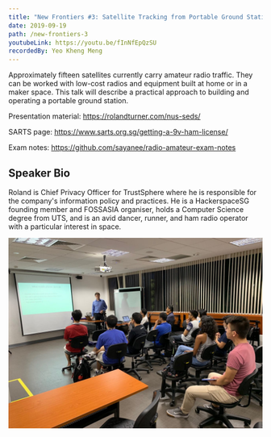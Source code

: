 ```yaml
---
title: "New Frontiers #3: Satellite Tracking from Portable Ground Stations"
date: 2019-09-19
path: /new-frontiers-3
youtubeLink: https://youtu.be/fInNfEpQzSU
recordedBy: Yeo Kheng Meng
---
```


Approximately fifteen satellites currently carry amateur radio traffic. They can be worked with low-cost radios and equipment built at home or in a maker space. This talk will describe a practical approach to building and operating a portable ground station.

Presentation material: <https://rolandturner.com/nus-seds/>

SARTS page: <https://www.sarts.org.sg/getting-a-9v-ham-license/>

Exam notes: <https://github.com/sayanee/radio-amateur-exam-notes>

## Speaker Bio

Roland is Chief Privacy Officer for TrustSphere where he is responsible for the company's information policy and practices. He is a HackerspaceSG founding member and FOSSASIA organiser, holds a Computer Science degree from UTS, and is an avid dancer, runner, and ham radio operator with a particular interest in space.

![image 1](./image1.jpg)